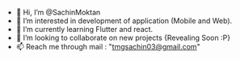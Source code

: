 - 👋 Hi, I’m @SachinMoktan
- 👀 I’m interested in development of application (Mobile and Web).
- 🌱 I’m currently learning Flutter and react.
- 💞️ I’m looking to collaborate on new projects {Revealing Soon :P}
- 📫 Reach me through mail : "tmgsachin03@gmail.com"

<!---
SachinMoktan/SachinMoktan is a ✨ special ✨ repository because its `README.md` (this file) appears on your GitHub profile.
You can click the Preview link to take a look at your changes.
--->
